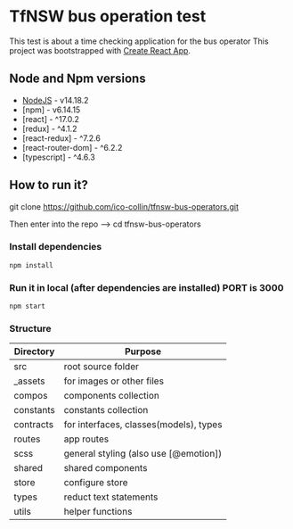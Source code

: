# TfNSW bus operation test

This test is about a time checking application for the bus operator
This project was bootstrapped with [Create React App](https://github.com/facebook/create-react-app).
## Node and Npm versions
- [NodeJS](https://nodejs.org/) - v14.18.2
- [npm] - v6.14.15
- [react] - ^17.0.2
- [redux] - ^4.1.2
- [react-redux] - ^7.2.6
- [react-router-dom] - ^6.2.2
- [typescript] - ^4.6.3

## How to run it?

git clone https://github.com/ico-collin/tfnsw-bus-operators.git

Then enter into the repo --> cd tfnsw-bus-operators

### Install dependencies
```
npm install
```
### Run it in local (after dependencies are installed) PORT is 3000
```
npm start
```

### Structure

| Directory | Purpose |
| ----------- | ----------- |
| src | root source folder |
| _assets | for images or other files |
| compos | components collection |
| constants | constants collection |
| contracts | for interfaces, classes(models), types |
| routes | app routes |
| scss | general styling (also use [@emotion]) |
| shared | shared components |
| store | configure store |
| types | reduct text statements |
| utils | helper functions |
